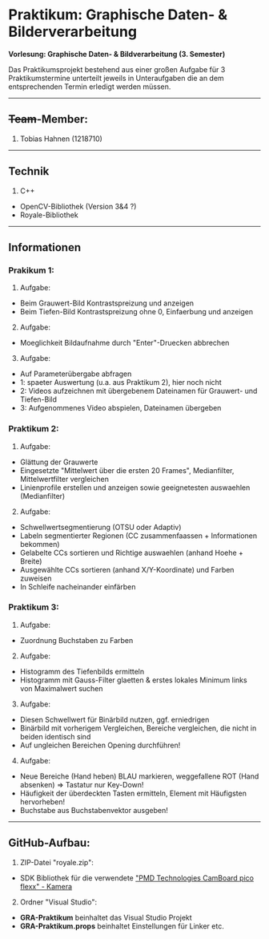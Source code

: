 # Praktikum: Graphische Daten- & Bilderverarbeitung

**Vorlesung: Graphische Daten- & Bildverarbeitung (3. Semester)**

Das Praktikumsprojekt bestehend aus einer großen Aufgabe für 3 Praktikumstermine unterteilt jeweils in Unteraufgaben die an dem entsprechenden Termin erledigt werden müssen.

---

## ~~Team~~-Member:
1. Tobias Hahnen (1218710)

---

## Technik
1. C++
* OpenCV-Bibliothek (Version 3&4 ?)
* Royale-Bibliothek

---

## Informationen
### Prakikum 1:
1. Aufgabe:
* Beim Grauwert-Bild Kontrastspreizung und anzeigen
* Beim Tiefen-Bild Kontrastspreizung ohne 0, Einfaerbung und anzeigen
2. Aufgabe:
* Moeglichkeit Bildaufnahme durch "Enter"-Druecken abbrechen
3. Aufgabe:
* Auf Parameterübergabe abfragen
* 1: spaeter Auswertung (u.a. aus Praktikum 2), hier noch nicht
* 2: Videos aufzeichnen mit übergebenem Dateinamen für Grauwert- und Tiefen-Bild
* 3: Aufgenommenes Video abspielen, Dateinamen übergeben

### Praktikum 2:
1. Aufgabe:
* Glättung der Grauwerte
* Eingesetzte "Mittelwert über die ersten 20 Frames", Medianfilter, Mittelwertfilter vergleichen
* Linienprofile erstellen und anzeigen sowie geeignetesten auswaehlen (Medianfilter)
2. Aufgabe:
* Schwellwertsegmentierung (OTSU oder Adaptiv)
* Labeln segmentierter Regionen (CC zusammenfaassen + Informationen bekommen)
* Gelabelte CCs sortieren und Richtige auswaehlen (anhand Hoehe + Breite)
* Ausgewählte CCs sortieren (anhand X/Y-Koordinate) und Farben zuweisen
* In Schleife nacheinander einfärben

### Praktikum 3:
1. Aufgabe:
* Zuordnung Buchstaben zu Farben
2. Aufgabe:
* Histogramm des Tiefenbilds ermitteln
* Histogramm mit Gauss-Filter glaetten & erstes lokales Minimum links von Maximalwert suchen
3. Aufgabe:
* Diesen Schwellwert für Binärbild nutzen, ggf. erniedrigen
* Binärbild mit vorherigem Vergleichen, Bereiche vergleichen, die nicht in beiden identisch sind
* Auf ungleichen Bereichen Opening durchführen!
4. Aufgabe:
* Neue Bereiche (Hand heben) BLAU markieren, weggefallene ROT (Hand absenken) => Tastatur nur Key-Down!
* Häufigkeit der überdeckten Tasten ermitteln, Element mit Häufigsten hervorheben!
* Buchstabe aus Buchstabenvektor ausgeben!

---

## GitHub-Aufbau:
1. ZIP-Datei "royale.zip":
* SDK Bibliothek für die verwendete ["PMD Technologies CamBoard pico flexx" - Kamera](https://www.automation24.de/entwicklungs-kit-pmd-vision-r-camboard-pico-flexx-700-000-094)
2. Ordner "Visual Studio":
* **GRA-Praktikum** beinhaltet das Visual Studio Projekt
* **GRA-Praktikum.props** beinhaltet Einstellungen für Linker etc.
